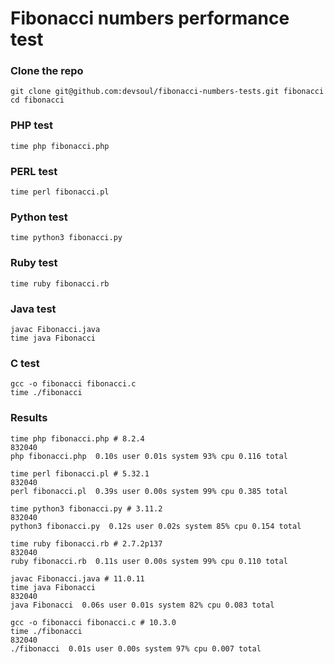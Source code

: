 Fibonacci numbers performance test
==================================

### Clone the repo
	git clone git@github.com:devsoul/fibonacci-numbers-tests.git fibonacci
	cd fibonacci
	
### PHP test
	time php fibonacci.php

### PERL test
	time perl fibonacci.pl
	
### Python test
	time python3 fibonacci.py

### Ruby test
	time ruby fibonacci.rb
	
### Java test
    javac Fibonacci.java 
    time java Fibonacci 

### C test
    gcc -o fibonacci fibonacci.c
    time ./fibonacci

### Results
    time php fibonacci.php # 8.2.4
    832040
    php fibonacci.php  0.10s user 0.01s system 93% cpu 0.116 total

    time perl fibonacci.pl # 5.32.1
    832040
    perl fibonacci.pl  0.39s user 0.00s system 99% cpu 0.385 total

    time python3 fibonacci.py # 3.11.2
    832040
    python3 fibonacci.py  0.12s user 0.02s system 85% cpu 0.154 total

    time ruby fibonacci.rb # 2.7.2p137
    832040
    ruby fibonacci.rb  0.11s user 0.00s system 99% cpu 0.110 total

    javac Fibonacci.java # 11.0.11
    time java Fibonacci
    832040
    java Fibonacci  0.06s user 0.01s system 82% cpu 0.083 total

    gcc -o fibonacci fibonacci.c # 10.3.0
    time ./fibonacci
    832040
    ./fibonacci  0.01s user 0.00s system 97% cpu 0.007 total

